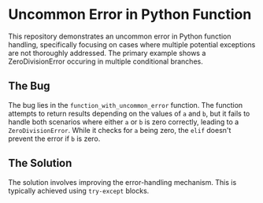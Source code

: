 # Uncommon Error in Python Function

This repository demonstrates an uncommon error in Python function handling, specifically focusing on cases where multiple potential exceptions are not thoroughly addressed. The primary example shows a ZeroDivisionError occuring in multiple conditional branches.

## The Bug

The bug lies in the `function_with_uncommon_error` function.  The function attempts to return results depending on the values of `a` and `b`, but it fails to handle both scenarios where either `a` or `b` is zero correctly, leading to a `ZeroDivisionError`.  While it checks for `a` being zero, the `elif` doesn't prevent the error if `b` is zero. 

## The Solution

The solution involves improving the error-handling mechanism. This is typically achieved using `try-except` blocks.